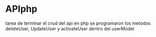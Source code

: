 # APIphp
tarea de terminar el crud del api en php
se programaron los metodos deleteUser, UpdateUser y activateUser dentro del userModel
